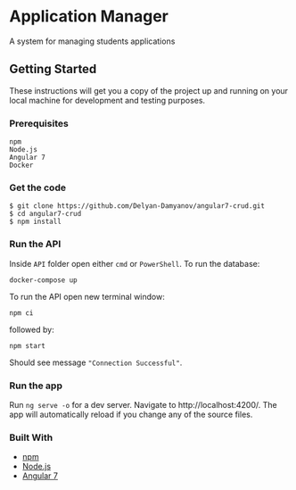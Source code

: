 # Application Manager

A system for managing students applications

## Getting Started

These instructions will get you a copy of the project up and running on your local machine for development and testing purposes.

### Prerequisites

```
npm
Node.js
Angular 7
Docker
```

### Get the code

```
$ git clone https://github.com/Delyan-Damyanov/angular7-crud.git
$ cd angular7-crud
$ npm install
```

### Run the API

Inside `API` folder open either `cmd` or `PowerShell`. То run the database:
```
docker-compose up
```
To run the API open new terminal window:
```
npm ci
```
followed by:
```
npm start
```
Should see message `"Connection Successful"`.

### Run the app

Run `ng serve -o` for a dev server. Navigate to http://localhost:4200/. The app will automatically reload if you change any of the source files.

### Built With

* [npm](https://www.npmjs.com/)
* [Node.js](https://nodejs.org/en/)
* [Angular 7](https://angular.io/)
